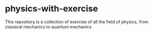 # physics-with-exercise
This repository is a collection of exercise of all the field of physics, from classical mechanics to quantum mechanics
